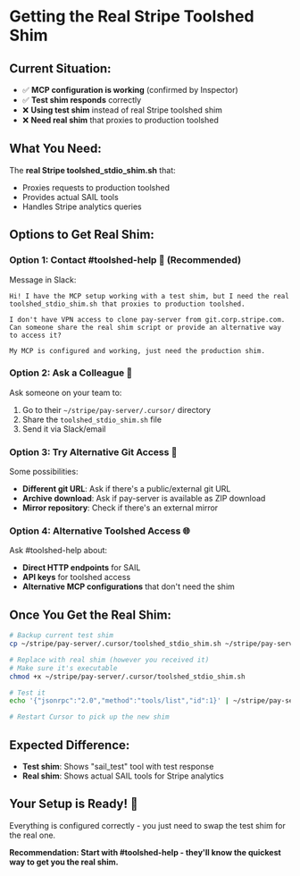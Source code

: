 # Getting the Real Stripe Toolshed Shim

## Current Situation:
- ✅ **MCP configuration is working** (confirmed by Inspector)
- ✅ **Test shim responds** correctly
- ❌ **Using test shim** instead of real Stripe toolshed shim
- ❌ **Need real shim** that proxies to production toolshed

## What You Need:
The **real Stripe toolshed_stdio_shim.sh** that:
- Proxies requests to production toolshed
- Provides actual SAIL tools
- Handles Stripe analytics queries

## Options to Get Real Shim:

### Option 1: Contact #toolshed-help 💬 (Recommended)
Message in Slack:
```
Hi! I have the MCP setup working with a test shim, but I need the real 
toolshed_stdio_shim.sh that proxies to production toolshed.

I don't have VPN access to clone pay-server from git.corp.stripe.com.
Can someone share the real shim script or provide an alternative way 
to access it?

My MCP is configured and working, just need the production shim.
```

### Option 2: Ask a Colleague 👥
Ask someone on your team to:
1. Go to their `~/stripe/pay-server/.cursor/` directory
2. Share the `toolshed_stdio_shim.sh` file
3. Send it via Slack/email

### Option 3: Try Alternative Git Access 🔄
Some possibilities:
- **Different git URL**: Ask if there's a public/external git URL
- **Archive download**: Ask if pay-server is available as ZIP download
- **Mirror repository**: Check if there's an external mirror

### Option 4: Alternative Toolshed Access 🌐
Ask #toolshed-help about:
- **Direct HTTP endpoints** for SAIL
- **API keys** for toolshed access
- **Alternative MCP configurations** that don't need the shim

## Once You Get the Real Shim:

```bash
# Backup current test shim
cp ~/stripe/pay-server/.cursor/toolshed_stdio_shim.sh ~/stripe/pay-server/.cursor/toolshed_stdio_shim.sh.test

# Replace with real shim (however you received it)
# Make sure it's executable
chmod +x ~/stripe/pay-server/.cursor/toolshed_stdio_shim.sh

# Test it
echo '{"jsonrpc":"2.0","method":"tools/list","id":1}' | ~/stripe/pay-server/.cursor/toolshed_stdio_shim.sh cursor

# Restart Cursor to pick up the new shim
```

## Expected Difference:
- **Test shim**: Shows "sail_test" tool with test response
- **Real shim**: Shows actual SAIL tools for Stripe analytics

## Your Setup is Ready! 🎉
Everything is configured correctly - you just need to swap the test shim for the real one.

**Recommendation: Start with #toolshed-help - they'll know the quickest way to get you the real shim.**
